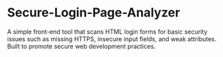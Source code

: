 # Secure-Login-Page-Analyzer
A simple front-end tool that scans HTML login forms for basic security issues such as missing HTTPS, insecure input fields, and weak attributes. Built to promote secure web development practices.
